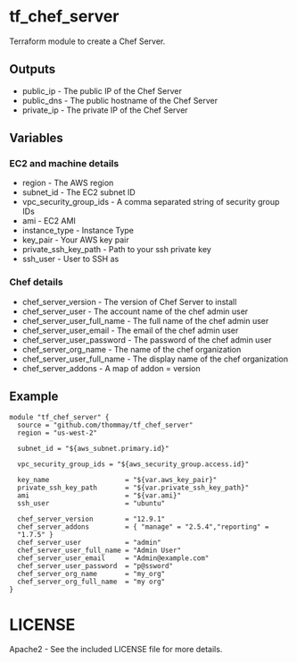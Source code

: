 # tf\_chef\_server

Terraform module to create a Chef Server.

## Outputs

  * public\_ip  - The public IP of the Chef Server
  * public\_dns - The public hostname of the Chef Server
  * private\_ip - The private IP of the Chef Server

## Variables

### EC2 and machine details
  * region                      - The AWS region
  * subnet\_id                  - The EC2 subnet ID
  * vpc\_security\_group\_ids   - A comma separated string of security group IDs
  * ami                         - EC2 AMI
  * instance\_type              - Instance Type
  * key\_pair                   - Your AWS key pair
  * private\_ssh\_key\_path     - Path to your ssh private key
  * ssh\_user                   - User to SSH as

### Chef details
  * chef\_server\_version - The version of Chef Server to install
  * chef\_server\_user - The account name of the chef admin user
  * chef\_server\_user\_full\_name - The full name of the chef admin user
  * chef\_server\_user\_email - The email of the chef admin user
  * chef\_server\_user\_password - The password of the chef admin user
  * chef\_server\_org\_name - The name of the chef organization
  * chef\_server\_user\_full\_name - The display name of the chef organization
  * chef\_server\_addons - A map of addon = version
  
## Example

```
module "tf_chef_server" {
  source = "github.com/thommay/tf_chef_server"
  region = "us-west-2"

  subnet_id = "${aws_subnet.primary.id}"

  vpc_security_group_ids = "${aws_security_group.access.id}"

  key_name                   = "${var.aws_key_pair}"
  private_ssh_key_path       = "${var.private_ssh_key_path}"
  ami                        = "${var.ami}"
  ssh_user                   = "ubuntu"

  chef_server_version        = "12.9.1"
  chef_server_addons         = { "manage" = "2.5.4","reporting" =
  "1.7.5" }
  chef_server_user           = "admin"
  chef_server_user_full_name = "Admin User"
  chef_server_user_email     = "Admin@example.com"
  chef_server_user_password  = "p@ssword"
  chef_server_org_name       = "my_org"
  chef_server_org_full_name  = "my org"
}
```

# LICENSE

Apache2 - See the included LICENSE file for more details.
